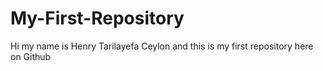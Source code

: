 # My-First-Repository
Hi my name is Henry Tarilayefa Ceylon and this is my first repository here on Github
